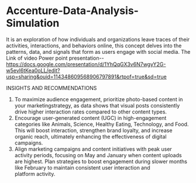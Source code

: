 # Accenture-Data-Analysis-Simulation
It is an exploration of how individuals and organizations leave traces of their activities, interactions, and behaviors online, this concept delves into the patterns, data, and signals that form as users engage with social media. The Link of video Power point presentation-- https://docs.google.com/presentation/d/1YhQqGX3v6N7wgyY2G-w5evl6tKea0oLL/edit?usp=sharing&ouid=114348609568906797891&rtpof=true&sd=true 

INSIGHTS AND RECOMMENDATIONS
1. To maximize audience engagement, prioritize photo-based content in your marketingstrategy, as data shows that visual posts consistently drive higher interaction rates compared to other content types.
2. Encourage user-generated content (UGC) in high-engagement categories like Animals, Science, Healthy Eating, Technology, and Food. This will boost interaction, strengthen brand loyalty, and increase organic reach, ultimately enhancing the effectiveness of digital campaigns.
3. Align marketing campaigns and content initiatives with peak user activity periods, focusing on May and January when content uploads are highest. Plan strategies to boost engagement during slower months like February to maintain consistent user interaction and platform activity.
